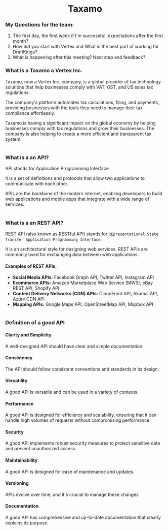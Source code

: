 <h1 align="center">Taxamo</h1>

### My Questions for the team:
1. The first day, the first week if I'm successful, expectations after the first month?
2. How did you start with Vertex and What is the best part of working for DraftKings?
3. What is happening after this meeting? Next step and feedback?


### What is a Taxamo a Vertex Inc.
Taxamo, now a Vertex Inc. company, is a global provider of tax technology solutions that help businesses comply with VAT, GST, and US sales tax regulations. 

The company's platform automates tax calculations, filing, and payments, providing businesses with the tools they need to manage their tax compliance effortlessly.

Taxamo is having a significant impact on the global economy by helping businesses comply with tax regulations and grow their businesses. The company is also helping to create a more efficient and transparent tax system.
#

### What is a an API?
API stands for Application Programming Interface. 

It is a set of definitions and protocols that allow two applications to communicate with each other. 

APIs are the backbone of the modern internet, enabling developers to build web applications and mobile apps that integrate with a wide range of services.

#

### What is a an REST API?
REST API (also known as RESTful API) stands for ``REpresentational State Transfer Application Programming Interface``. 

It is an architectural style for designing web services. REST APIs are commonly used for exchanging data between web applications.

#### Examples of REST APIs:

- **Social Media APIs:** Facebook Graph API, Twitter API, Instagram API
- **Ecommerce APIs:** Amazon Marketplace Web Service (MWS), eBay REST API, Shopify API
- **Content Delivery Networks (CDN) APIs:** CloudFront API, Akamai API, Azure CDN API
- **Mapping APIs:** Google Maps API, OpenStreetMap API, Mapbox API

#
### Definition of a good API

#### Clarity and Simplicity
A well-designed API should have clear and simple documentation. 

#### Consistency
The API should follow consistent conventions and standards in its design.

#### Versatility
A good API is versatile and can be used in a variety of contexts.

#### Performance
A good API is designed for efficiency and scalability, ensuring that it can handle high volumes of requests without compromising performance.

#### Security
A good API implements robust security measures to protect sensitive data and prevent unauthorized access. 

#### Maintainability
A good API is designed for ease of maintenance and updates.

#### Versioning
APIs evolve over time, and it's crucial to manage these changes 

#### Documentation
A good API has comprehensive and up-to-date documentation that clearly explains its purpose.

#
###
